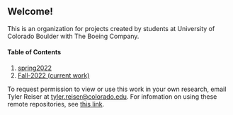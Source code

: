 ## Welcome! 
This is an organization for projects created by students at University of Colorado Boulder with The Boeing Company.

#### Table of Contents
1. [spring2022](https://github.com/CU-Boeing-Projects/spring2022) 
2. [Fall-2022 (current work)](https://github.com/CU-Boeing-Projects/Fall-2022)

To request permission to view or use this work in your own research, email Tyler Reiser at tyler.reiser@colorado.edu. For infomation on using these remote repositories, see [this link](https://github.com/CU-Boeing-Projects/Fall-2022/blob/main/docs/apx_1-using_git.md).